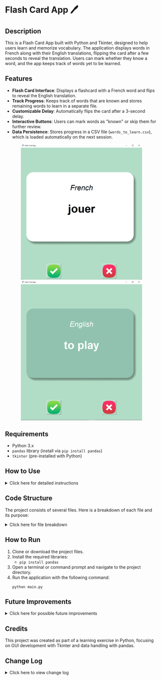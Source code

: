 # Flash Card App 🖊️

## Description

This is a Flash Card App built with Python and Tkinter, designed to help users learn and memorize vocabulary. The application displays words in French along with their English translations, flipping the card after a few seconds to reveal the translation. Users can mark whether they know a word, and the app keeps track of words yet to be learned.

## Features

- **Flash Card Interface**: Displays a flashcard with a French word and flips to reveal the English translation.
- **Track Progress**: Keeps track of words that are known and stores remaining words to learn in a separate file.
- **Customizable Delay**: Automatically flips the card after a 3-second delay.
- **Interactive Buttons**: Users can mark words as "known" or skip them for further review.
- **Data Persistence**: Stores progress in a CSV file (`words_to_learn.csv`), which is loaded automatically on the next session.

<p align="center">
  <img src="sample_flash_card_app.PNG" alt="Flash Card App" width="400">
  <img src="sample_flash_card_app_translated.PNG" alt="Flash Card App Translated" width="400">
</p>

## Requirements

- Python 3.x
- `pandas` library (install via `pip install pandas`)
- `tkinter` (pre-installed with Python)

## How to Use

<details>
<summary>Click here for detailed instructions</summary>

1. **Start the Application**:
   - Run the `main.py` script using Python. This will open the Flash Card App GUI.

2. **View Cards**:
   - The app displays a French word on the front of the card.
   - Wait for 3 seconds to see the English translation or flip the card manually.

3. **Mark Known Words**:
   - Click the “Right” button if you know the word. This will remove it from the list of words to learn.
   - Click the “Wrong” button to skip the word and keep it in the list for future review.

4. **Save Progress**:
   - Known words are saved in `words_to_learn.csv`. If the file doesn’t exist, the app creates it automatically.

5. **Resume Learning**:
   - On restarting the app, it automatically loads the `words_to_learn.csv` file to continue progress.

</details>

## Code Structure

The project consists of several files. Here is a breakdown of each file and its purpose:

<details>
<summary>Click here for file breakdown</summary>

### `main.py`
- **Purpose**: Contains the core logic for the Flash Card App, including GUI setup, word selection, and user interactions.
- **Key Functions**:
  - `__init__`: Initializes the app, sets up the GUI, and loads the vocabulary data.
  - `get_words`: Displays a random French word on the card.
  - `flip_card`: Flips the card to reveal the English translation.
  - `is_known`: Removes a known word from the learning list and updates the CSV file.

### `constants.py`
- **Purpose**: Stores constant values like file paths, colors, and font used in the app.

### `images/`
- **Purpose**: Contains image assets for the app:
  - `card_front.png`: Front side of the flash card.
  - `card_back.png`: Back side of the flash card.
  - `right.png`: Image for the “Right” button.
  - `wrong.png`: Image for the “Wrong” button.

### `data/french_words.csv`
- **Purpose**: The original dataset containing French and English words.

### `data/words_to_learn.csv`
- **Purpose**: Tracks words yet to be learned. This file is created or updated during the app’s runtime.

</details>

## How to Run

1. Clone or download the project files.
2. Install the required libraries:
   - `pip install pandas`
3. Open a terminal or command prompt and navigate to the project directory.
4. Run the application with the following command:
    ```
   python main.py
   ```

## Future Improvements

<details>
<summary>Click here for possible future improvements</summary>

- **Improvement 1**: Add support for multiple languages.
- **Improvement 2**: Allow users to adjust the flip delay dynamically from the GUI.
- **Improvement 3**: Include a progress tracker showing the percentage of known words.
- **Improvement 4**: Provide an option to reset progress and start fresh.

</details>

## Credits

This project was created as part of a learning exercise in Python, focusing on GUI development with Tkinter and data handling with pandas.

## Change Log

<details>
<summary>Click here to view change log</summary>

### Version 1.0.0
- **Initial Release**:
  - Basic flash card functionality for learning French to English translations.
  - Progress tracking with `words_to_learn.csv`.
  - Interactive buttons for marking words as known or skipping them.

### Bug Fixes
- Fixed issues with card flipping and random word selection.

### Known Issues
- No known issues at this time.

</details>

